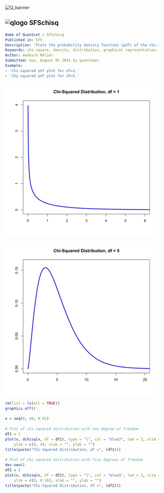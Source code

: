 
![Q_banner](https://github.com/QuantLet/Styleguide-and-Validation-procedure/blob/master/pictures/banner.png)

## ![qlogo](https://github.com/QuantLet/Styleguide-and-Validation-procedure/blob/master/pictures/qloqo.png) **SFSchisq**

```yaml
Name of QuantLet : SFSchisq
Published in: SFS
Description: 'Plots the probability density function (pdf) of the chi-squared distribution for different degrees of freedom.'
Keywords: chi-square, density, distribution, graphical representation, pdf, plot, probability
Author: Awdesch Melzer
Submitted: Sun, August 02 2015 by quantomas
Example:
- 'Chi-squared pdf plot for df=1.'
- 'Chi-squared pdf plot for df=5.'
```

![Picture1](SFSchisq_1-1.png)

![Picture2](SFSchisq_2-1.png)


```r
rm(list = ls(all = TRUE))
graphics.off()

x = seq(0, 40, 0.01)

# Plot of chi-squared distribution with one degree of freedom
df1 = 1
plot(x, dchisq(x, df = df1), type = "l", col = "blue3", lwd = 3, xlim = c(0, 6), 
    ylim = c(0, 4), xlab = "", ylab = "")
title(paste("Chi-Squared Distribution, df =", (df1)))

# Plot of chi-squared distribution with five degrees of freedom
dev.new()
df2 = 5
plot(x, dchisq(x, df = df2), type = "l", col = "blue3", lwd = 3, xlim = c(0, 20), 
    ylim = c(0, 0.16), xlab = "", ylab = "")
title(paste("Chi-Squared Distribution, df =", (df2)))
 

```
